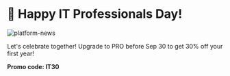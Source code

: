 # 🎉 Happy IT Professionals Day!
![platform-news](https://github.com/blynkkk/news/assets/120122081/5b945d63-80fd-4d36-977d-baf7d2392fe8)

Let's celebrate together! Upgrade to PRO before Sep 30 to get 30% off your first year! 

**Promo code: IT30**
